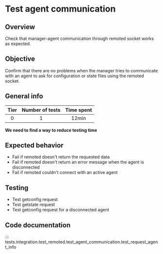 # Test agent communication
## Overview
Check that manager-agent communication through remoted socket works as expected.

## Objective

Confirm that there are no problems when the manager tries to communicate with an agent to ask for configuration or
state files using the remoted socket.

## General info

|Tier | Number of tests | Time spent |
|:--:|:--:|:--:|
| 0 | 1 | 12min |

**We need to find a way to reduce testing time**

## Expected behavior

- Fail if remoted doesn't return the requested data
- Fail if remoted doesn't return an error message when the agent is disconnected
- Fail if remoted couldn't connect with an active agent
## Testing

- Test getconfig request
- Test getstate request
- Test getconfig request for a disconnected agent

## Code documentation
::: tests.integration.test_remoted.test_agent_communication.test_request_agent_info

